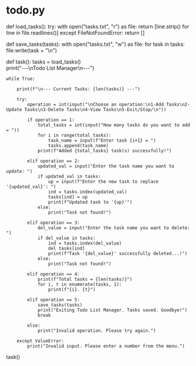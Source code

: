 # todo.py

def load_tasks():
    try:
        with open("tasks.txt", "r") as file:
            return [line.strip() for line in file.readlines()]
    except FileNotFoundError:
        return []

def save_tasks(tasks):
    with open("tasks.txt", "w") as file:
        for task in tasks:
            file.write(task + "\n")


def task():
    tasks = load_tasks()  
    print("---\nTodo List Manager\n---")

    while True:
        
        print(f"\n--- Current Tasks: {len(tasks)} ---")
        
        try:
            operation = int(input("\nChoose an operation:\n1-Add Tasks\n2-Update Tasks\n3-Delete Tasks\n4-View Tasks\n5-Exit/Stop/\n"))
            
            if operation == 1:
                total_tasks = int(input("How many tasks do you want to add = "))
                for i in range(total_tasks):
                    task_name = input(f"Enter task {i+1} = ")
                    tasks.append(task_name)
                print(f"Added {total_tasks} task(s) successfully!")

            elif operation == 2:
                updated_val = input("Enter the task name you want to update: ")
                if updated_val in tasks:
                    up = input(f"Enter the new task to replace '{updated_val}': ")
                    ind = tasks.index(updated_val)
                    tasks[ind] = up
                    print(f"Updated task to '{up}'")
                else:
                    print("Task not found!")

            elif operation == 3:
                del_value = input("Enter the task name you want to delete: ")
                if del_value in tasks:
                    ind = tasks.index(del_value)
                    del tasks[ind]
                    print(f"Task '{del_value}' successfully deleted...!")
                else:
                    print("Task not found!")

            elif operation == 4:
                print(f"Total tasks = {len(tasks)}")
                for i, t in enumerate(tasks, 1):
                    print(f"{i}. {t}")
            
            elif operation == 5:
                save_tasks(tasks)
                print("Exiting Todo List Manager. Tasks saved. Goodbye!")
                break
            
            else:
                print("Invalid operation. Please try again.")

        except ValueError:
            print("Invalid input. Please enter a number from the menu.")
            
task()
